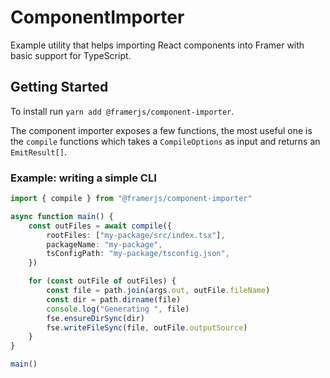 # ComponentImporter

Example utility that helps importing React components into Framer with basic support for TypeScript.

## Getting Started

To install run `yarn add @framerjs/component-importer`.

The component importer exposes a few functions, the most useful one is the `compile` functions which
takes a `CompileOptions` as input and returns an `EmitResult[]`.

### Example: writing a simple CLI

```typescript
import { compile } from "@framerjs/component-importer"

async function main() {
    const outFiles = await compile({
        rootFiles: ["my-package/src/index.tsx"],
        packageName: "my-package",
        tsConfigPath: "my-package/tsconfig.json",
    })

    for (const outFile of outFiles) {
        const file = path.join(args.out, outFile.fileName)
        const dir = path.dirname(file)
        console.log("Generating ", file)
        fse.ensureDirSync(dir)
        fse.writeFileSync(file, outFile.outputSource)
    }
}

main()
```
